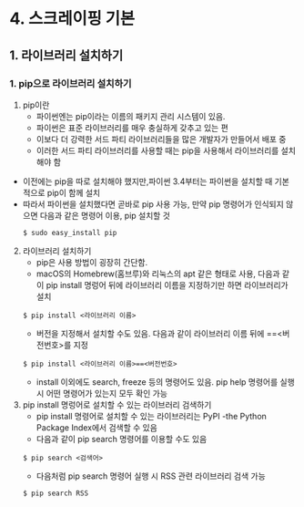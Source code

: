 # 4. 스크레이핑 기본
## 1. 라이브러리 설치하기
### 1. pip으로 라이브러리 설치하기
1. pip이란
   - 파이썬엔는 pip이라는 이름의 패키지 관리 시스템이 있음.
   - 파이썬은 표준 라이브러리를 매우 충실하게 갖추고 있는 편
   - 이보다 더 강력한 서드 파티 라이브러리들을 많은 개발자가 만들어서 배포 중
   - 이러한 서드 파티 라이브러리를 사용할 때는 pip을 사용해서 라이브러리를 설치해야 함
  - 이전에는 pip을 따로 설치해야 했지만,파이썬 3.4부터는 파이썬을 설치할 때 기본적으로 pip이 함께 설치
  - 따라서 파이썬을 설치했다면 곧바로 pip 사용 가능, 만약 pip 명령어가 인식되지 않으면 다음과 같은 명령어 이용, pip 설치할 것
    ```
    $ sudo easy_install pip
    ``` 
2. 라이브러리 설치하기
   - pip은 사용 방법이 굉장히 간단함.
   - macOS의 Homebrew(홈브루)와 리눅스의 apt 같은 형태로 사용, 다음과 같이 pip install 명렁어 뒤에 라이브러리 이름을 지정하기만 하면 라이브러리가 설치
    ```
    $ pip install <라이브러리 이름>
    ```     
   - 버전을 지정해서 설치할 수도 있음. 다음과 같이 라이브러리 이름 뒤에 ==<버전번호>를 지정
    ```
    $ pip install <라이브러리 이름>==<버전번호>
    ```
    - install 이외에도 search, freeze 등의 명령어도 있음. pip help 명령어를 실행 시 어떤 명령어가 있는지 모두 확인 가능
3. pip install 명렁어로 설치할 수 있는 라이브러리 검색하기
   - pip install 명령어로 설치할 수 있는 라이브러리는 PyPI -the Python Package Index에서 검색할 수 있음
   - 다음과 같이 pip search 명령어를 이용할 수도 있음
    ```
    $ pip search <검색어>
    ```
    - 다음처럼 pip search 명령어 실행 시 RSS 관련 라이브러리 검색 가능
    ```
    $ pip search RSS
    ```